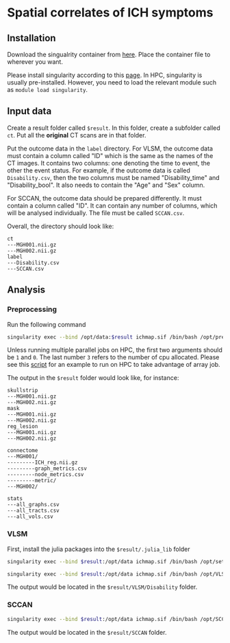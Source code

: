 # Spatial correlates of ICH symptoms
## Installation
Download the singualrity container from [here](https://drive.google.com/drive/folders/16IiDczcBSkzWHiUPlcKM6NROUzeT7D62?usp=sharing).
Place the container file to wherever you want.

Please install singularity according to this [page](https://docs.sylabs.io/guides/3.0/user-guide/installation.html).
In HPC, singularity is usually pre-installed.
However, you need to load the relevant module such as `module load singularity`.

## Input data
Create a result folder called `$result`.
In this folder, create a subfolder called `ct`.
Put all the **original** CT scans are in that folder. 

Put the outcome data in the `label` directory.
For VLSM, the outcome data must contain a column called "ID" which is the same
as the names of the CT images.
It contains two columns: one denoting the time to event, the other the event
status. 
For example, if the outcome data is called `Disability.csv`, then the two
columns must be named "Disability_time" and "Disability_bool".
It also needs to contain the "Age" and "Sex" column.

For SCCAN, the outcome data should be prepared differently.
It must contain a column called "ID".
It can contain any number of columns, which will be analysed individually.
The file must be called `SCCAN.csv`.

Overall, the directory should look like:

```
ct
---MGH001.nii.gz
---MGH002.nii.gz
label
---Disability.csv
---SCCAN.csv
```

## Analysis
### Preprocessing
Run the following command
```bash
singularity exec --bind /opt/data:$result ichmap.sif /bin/bash /opt/preprocess.sh 1 0 3
```
Unless running multiple parallel jobs on HPC, the first two arguments should be
`1` and `0`.
The last number `3` refers to the number of cpu allocated.
Please see this [script](scripts/container_preprocess.sh) for an example to run
on HPC to take advantage of array job.

The output in the `$result` folder would look like, for instance:

```
skullstrip
---MGH001.nii.gz
---MGH002.nii.gz
mask
---MGH001.nii.gz
---MGH002.nii.gz
reg_lesion
---MGH001.nii.gz
---MGH002.nii.gz

connectome
---MGH001/
---------ICH_reg.nii.gz
---------graph_metrics.csv
---------node_metrics.csv
---------metric/
---MGH002/

stats
---all_graphs.csv
---all_tracts.csv
---all_vols.csv
```

### VLSM
First, install the julia packages into the `$result/.julia_lib` folder
```bash
singularity exec --bind $result:/opt/data ichmap.sif /bin/bash /opt/setup_julia.sh
```

```bash
singularity exec --bind $result:/opt/data ichmap.sif /bin/bash /opt/VLSM.sh Disability
```

The output would be located in the `$result/VLSM/Disability` folder.

### SCCAN
```bash
singularity exec --bind $result:/opt/data ichmap.sif /bin/bash /opt/SCCAN.sh
```
The output would be located in the `$result/SCCAN` folder.
